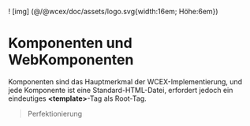 <!--DESC: {icon:{name:"explore"},id:6} -->

! [img] (@/@wcex/doc/assets/logo.svg{width:16em; Höhe:6em})

# Komponenten und WebKomponenten

Komponenten sind das Hauptmerkmal der WCEX-Implementierung, und jede Komponente ist eine Standard-HTML-Datei, erfordert jedoch ein eindeutiges **\<template\>**-Tag als Root-Tag.

> Perfektionierung

